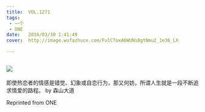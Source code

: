 ```yaml
---
title:	VOL.1271
tags:
 - 一个
 - ONE
date:	2016/03/30 1:41:49
cover:	http://image.wufazhuce.com/FulCToxA6WUNs8gtNmu2_1e36_LX

---
```

![](http://image.wufazhuce.com/FulCToxA6WUNs8gtNmu2_1e36_LX)
---

即使热恋者的情感是错觉、幻象或自恋行为，那又何妨，所谓人生就是一段不断追求情爱的路程。 by 森山大道
 
Reprinted from ONE
